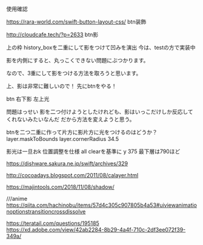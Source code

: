 使用確認



https://rara-world.com/swift-button-layout-css/
btn装飾

http://cloudcafe.tech/?p=2633
btn影
<!-- scrollさせる
labelを3つ設置

=を押す
 historicalに値があれば、 ""でなければ
   historicalから値を取得label1 に代入
 なければ何もしない


clear labelを全て ""にすると
scrollを初期値に戻す

label 1が入ったらscroll height + 100
label2 に値が入ったらscroll height + 100
label3に値が入れば +100 -->



<!-- history1に値があれば hisotory1の値をhisotry2に
history2に値があれば hisotory2の値をhisotry3に -->


<!-- caretを使えば点滅barは使えるが、文字を打ててしまうのでどうする
caret無視で作った場合、編集したい場所にタップしても変化なしになる。
caret模索する
textviewで特定のbtnしか打てないようにできないか？

android↑

iphoneやとタップできない仕様やな。

どっちにするか？

iphoneはタップできない仕様になっているため、左に|を書いて点滅させるだけさせて
範囲選択などはさせないようにするか。 -->

上の枠
history_boxを二重にして影をつけて凹みを演出
今は、testの方で実装中

影を内側にすると、丸っこくできない問題にぶつかります。

なので、3重にして影をつける方法を取ろうと思います。

上、影は非常に難しいので！
先にbtnをやる！

btn
右下影
左上光

問題はっせい
影を二つ付けようとしたけれども、影はいっこだけしか反応してくれないみたいなんだ
だから方法を変えようと思う。

btnを二つ二重に作って片方に影片方に光をつけるのはどうか？
layer.maskToBounds
layer.cornerRadius 34.5

影光は一旦おk
位置調整を仕様
all clearを基準に y 375 
最下層は790ほど


https://dishware.sakura.ne.jp/swift/archives/329

http://cocoadays.blogspot.com/2011/08/calayer.html

https://majintools.com/2018/11/08/shadow/

///anime
https://qiita.com/hachinobu/items/57d4c305c907805b4a53#uiviewanimationoptionstransitioncrossdissolve


https://teratail.com/questions/195185
https://xd.adobe.com/view/42ab2284-8b29-4a4f-710c-2df3ee072f39-349a/